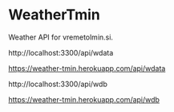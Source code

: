 # WeatherTmin
Weather API for vremetolmin.si.

http://localhost:3300/api/wdata

https://weather-tmin.herokuapp.com/api/wdata

http://localhost:3300/api/wdb

https://weather-tmin.herokuapp.com/api/wdb
